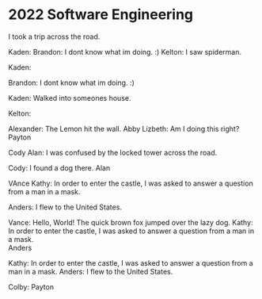 # 2022 Software Engineering
I took a trip across the road.


Kaden:
Brandon: I dont know what im doing. :)
Kelton: I saw spiderman.  


Kaden:   

Brandon: I dont know what im doing. :)   


Kaden: Walked into someones house.

Kelton:

Alexander: The Lemon hit the wall.
Abby
Lizbeth: Am I doing this right? 
Payton

Cody
Alan: I was confused by the locked tower across the road.

Cody: I found a dog there.
Alan


VAnce
Kathy: In order to enter the castle, I was asked to answer a question from a man in a mask.  


Anders: I flew to the United States.  



Vance: Hello, World! The quick brown fox jumped over the lazy dog.
Kathy: In order to enter the castle, I was asked to answer a question from a man in a mask.  
Anders


Kathy: In order to enter the castle, I was asked to answer a question from a man in a mask.
Anders: I flew to the United States.



Colby:
Payton
